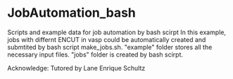 # JobAutomation_bash
Scripts and example data for job automation by bash scirpt
In this example, jobs with differnt ENCUT in vasp could be automatically created and submtited by bash script make_jobs.sh.
"example" folder stores all the necessary input files. "jobs" folder is created by bash scirpt.

Acknowledge:
Tutored by Lane Enrique Schultz
